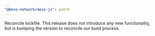```yaml
---
"@meso-network/meso-js": patch
---
```


Reconcile lockfile. This release does not introduce any new functionality, but is bumping the version to reconcile our build process.
